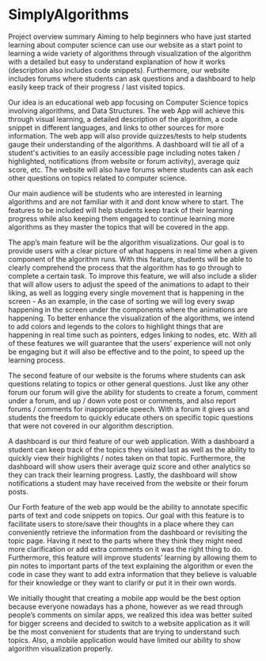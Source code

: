 # SimplyAlgorithms

Project overview summary
Aiming to help beginners who have just started learning about computer science can use our website as a start point to learning a wide variety of algorithms through visualization of the algorithm with a detailed but easy to understand explanation of how it works (description also includes code snippets). Furthermore, our website includes forums where students can ask questions and a dashboard to help easily keep track of their progress / last visited topics.


Our idea is an educational web app focusing on Computer Science topics involving algorithms, and Data Structures. The web App will achieve this through visual learning, a detailed description of the algorithm, a code snippet in different languages, and links to other sources for more information. The web app will also provide quizzes/tests to help students gauge their understanding of the algorithms. A dashboard will tie all of a student's activities to an easily accessible page including notes taken / highlighted, notifications (from website or forum activity), average quiz score, etc. The website will also have forums where students can ask each other questions on topics related to computer science. 

Our main audience will be students who are interested in learning algorithms and are not familiar with it and dont know where to start. The features to be included will help students keep track of their learning progress while also keeping them engaged to continue learning more algorithms as they master the topics that will be covered in the app.

The app’s main feature will be the algorithm visualizations. Our goal is to provide users with a clear picture of what happens in real time when a given component of the algorithm runs. With this feature, students will be able to clearly comprehend the process that the algorithm has to go through to complete a certain task. To improve this feature, we will also include a slider that will allow users to adjust the speed of the animations to adapt to their liking, as well as logging every single movement that is happening in the screen - As an example, in the case of sorting we will log every swap happening in the screen under the components where the animations are happening. To better enhance the visualization of the algorithms, we intend to add colors and legends to the colors to highlight things that are happening in real time such as pointers, edges linking to nodes, etc. With all of these features we will guarantee that the users’ experience will not only be engaging but it will also be effective and to the point, to speed up the learning process.

The second feature of our website is the forums where students can ask questions relating to topics or other general questions. Just like any other forum our forum will give the ability for students to create a forum, comment under a forum, and up / down vote post or comments, and also report forums / comments for inappropriate speech. With a forum it gives us and students the freedom to quickly educate others on specific topic questions that were not covered in our algorithm description. 

A dashboard is our third feature of our web application. With a dashboard a student can keep track of the topics they visited last as well as the ability to quickly view their highlights / notes taken on that topic. Furthermore, the dashboard will show users their average quiz score and other analytics so they can track their learning progress. Lastly, the dashboard will show notifications a student may have received from the website or their forum posts. 

Our Forth feature of the web app would be the ability to annotate specific parts of text and code snippets on topics. Our goal with this feature is to facilitate users to store/save their thoughts in a place where they can conveniently retrieve the information from the dashboard or revisiting the topic page. Having it next to the parts where they think they might need more clarification or add extra comments on it was the right thing to do. Furthermore, this feature will improve students’ learning by allowing them to pin notes to important parts of the text explaining the algorithm or even the code in case they want to add extra information that they believe is valuable for their knowledge or they want to clarify or put it in their own words.

We initially thought that creating a mobile app would be the best option because everyone nowadays has a phone, however as we read through people’s comments on similar apps, we realized this idea was better suited for bigger screens and decided to switch to a website application as it will be the most convenient for students that are trying to understand such topics. Also, a mobile application would have limited our ability to show algorithm visualization properly. 



